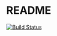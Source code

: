 # README

[![Build Status](https://travis-ci.org/lys091112/moonstar.svg?branch=master)](https://travis-ci.org/lys091112/moonstar)


